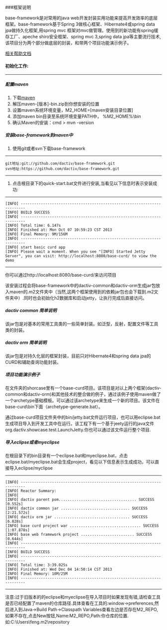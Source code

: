 ###框架说明


base-framework是对常用的java web开发封装实用功能来提高开发效率的底层框架。base-framework基于Spring 3做核心框架、Hibernate4或spring data jpa做持久化框架,用spring mvc 框架对mvc做管理。使用到的新功能有spring缓存工厂、apeche shiro安全框架、spring mvc 3,spring data jpa等主要流行技术, 该项目分为两个部分做底层的封装，和带两个项目功能演示例子。

[相关帮助文档](https://github.com/dactiv/base-framework/wiki)

#### 初始化工作:

***

##### 配置maven

1. 下载[maven](http://maven.apache.org/download.html)
1. 解压maven-[版本]-bin.zip到你想安装的位置
1. 设置maven系统环境变量，M2_HOME=[maven安装目录位置]
1. 添加maven bin目录至系统环境变量PATH中， %M2_HOME%\bin
1. 确认Maven的安装：cmd > mvn -version

##### 安装base-framework到maven中

1. 使用git或者svn下载base-framework

***
	git地址:git://github.com/dactiv/base-framework.git
	svn地址:https://github.com/dactiv/base-framework.git
***

1. 点击根目录下的quick-start.bat文件进行安装,当看见以下信息时表示安装成功:

***
	[INFO] ------------------------------------------------------------------------
	[INFO] BUILD SUCCESS
	[INFO] ------------------------------------------------------------------------
	[INFO] Total time: 6.147s
	[INFO] Finished at: Mon Oct 07 10:59:23 CST 2013
	[INFO] Final Memory: 9M/156M
	[INFO] ------------------------------------------------------------------------
	[INFO] start basic curd app
	[INFO] Please wait a moment. When you see "[INFO] Started Jetty Server", you can visit: http://localhost:8080/base-curd/ to view the demo
***

你可以通过http://localhost:8080/base-curd/来访问项目

该安装过程会将base-framework中的dactiv-common和dactiv-orm生成jar包放入maven的.m2文件夹中（当然,这两个框架使用到的依赖jar包也会下载到.m2文件夹中）.同时也会初始化h2数据库和启动jetty，让执行完成后直接访问。

##### dactiv common 简单说明

该jar包是对基本的常用工具类的一些简单封装。如泛型，反射，配置文件等工具类的封装。

##### dactiv orm 简单说明

该jar包是对持久化层的框架封装，目前只对Hibernate4和spring data jpa的CURD和辅助查询功能封装。

##### 项目功能演示例子

在文件夹的shorcase里有一个base-curd项目。该项目是对以上两个框架(dactiv-common和dactiv-orm)和其他技术的整合做的例子，通过该例子使用maven做了一个archetype基础模板。可以通过该archetype来生成一个新的项目。该文件在base-curd\bin下面（archetype-generate.bat）。

通过base-curd项目文件夹中的bin/jetty.bat文件运行项目，也可以用eclipse.bat生成项目导入到开发工具中在运行。该工程下有一个基于jeety运行的java文件org.dactiv.showcase.test.LaunchJetty.你也可以通过该文件运行整个项目.

##### 导入eclipse或者myeclipse
在根目录下的bin目录有一个eclipse.bat和myeclipse.bat，点击eclipse.bat/myeclipse.bat会生成project，看见以下信息表示生成成功，可以直接导入eclipse/myclipse

***
	[INFO] ------------------------------------------------------------------------
	[INFO] Reactor Summary:
	[INFO]
	[INFO] dactiv parent pom................................... SUCCESS [0.552s]
	[INFO] dactiv common jar ............................... SUCCESS [2:21.572s]
	[INFO] dactiv orm jar .................................. SUCCESS [6.828s]
	[INFO] base curd project war ................................ SUCCESS [1:07.878s]
	[INFO] base web framework project ........................ SUCCESS [0.644s]
	[INFO] ------------------------------------------------------------------------
	[INFO] BUILD SUCCESS
	[INFO] ------------------------------------------------------------------------
	[INFO] Total time: 3:39.025s
	[INFO] Finished at: Wed Dec 04 14:50:14 CST 2013
	[INFO] Final Memory: 10M/25M
	[INFO] ------------------------------------------------------------------------
***

注意:过于旧版本的的eclipse和myeclipse在导入项目时如果发现有错,请检查工具是否已经配置了maven的仓库路径.具体查看在工具的:window->preferences,然后进入到Java->Build Path->Classpath Variables查看左边是否存在M2_REPO,如果不存在,点击New按钮,Name:M2_REPO,Path:你仓库的位置.如:C:\Users\feng\.m2\repository
